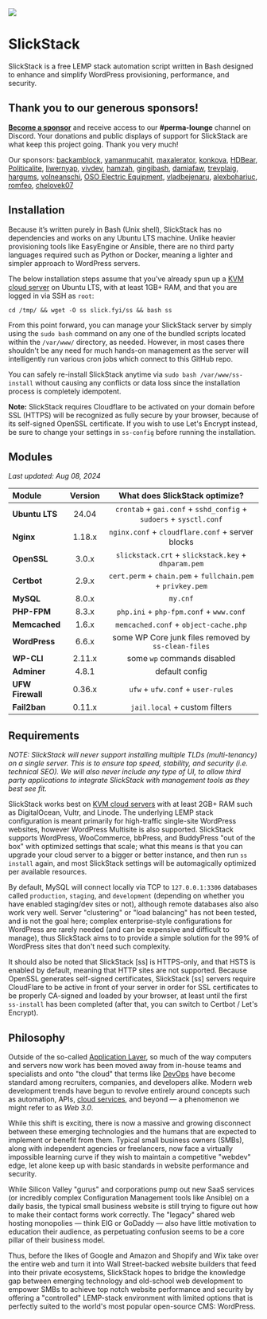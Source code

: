 <img src="https://repository-images.githubusercontent.com/104382627/49a17307-d8e9-49f3-a320-b3bd9c0f5e70" />

# SlickStack

SlickStack is a free LEMP stack automation script written in Bash designed to enhance and simplify WordPress provisioning, performance, and security.

## Thank you to our generous sponsors!

[**Become a sponsor**](https://github.com/sponsors/jessuppi) and receive access to our **#perma-lounge** channel on Discord. Your donations and public displays of support for SlickStack are what keep this project going. Thank you very much!

Our sponsors: [backamblock](https://github.com/backamblock), [yamanmucahit](https://github.com/yamanmucahit), [maxalerator](https://github.com/maxalerator), [konkova](https://github.com/konkova), [HDBear](https://github.com/HDBear), [Politicalite](https://github.com/politicalite), [liwernyap](https://github.com/liwernyap), [vivdev](https://github.com/vivdev), [hamzah](https://github.com/hamzah), [gingibash](https://github.com/gingibash), [damiafaw](https://github.com/damiafaw), [trevplaig](https://github.com/trevplaig), [hargums](https://github.com/hargums), [volneanschi](https://github/volneanschi), [OSO Electric Equipment](https://github.com/Oso-Electric-Equipment), [vladbejenaru](https://github.com/vladbejenaru), [alexbohariuc](https://github.com/alexbohariuc), [romfeo](https://github/romfeo), [chelovek07](https://github/chelovek07)

## Installation

Because it’s written purely in Bash (Unix shell), SlickStack has no dependencies and works on any Ubuntu LTS machine. Unlike heavier provisioning tools like EasyEngine or Ansible, there are no third party languages required such as Python or Docker, meaning a lighter and simpler approach to WordPress servers.

The below installation steps assume that you've already spun up a [KVM cloud server](https://slickstack.io/hosting) on Ubuntu LTS, with at least 1GB+ RAM, and that you are logged in via SSH as `root`:

```
cd /tmp/ && wget -O ss slick.fyi/ss && bash ss
```

From this point forward, you can manage your SlickStack server by simply using the `sudo bash` command on any one of the bundled scripts located within the `/var/www/` directory, as needed. However, in most cases there shouldn't be any need for much hands-on management as the server will intelligently run various cron jobs which connect to this GitHub repo.

You can safely re-install SlickStack anytime via `sudo bash /var/www/ss-install` without causing any conflicts or data loss since the installation process is completely idempotent.

**Note:** SlickStack requires Cloudflare to be activated on your domain before SSL (HTTPS) will be recognized as fully secure by your browser, because of its self-signed OpenSSL certificate. If you wish to use Let's Encrypt instead, be sure to change your settings in `ss-config` before running the installation.

## Modules

*Last updated: Aug 08, 2024*

| Module | Version | What does SlickStack optimize? |
| :------------- | :----------: | :----------: |
| **Ubuntu LTS** | 24.04 | `crontab` + `gai.conf` + `sshd_config` + `sudoers` + `sysctl.conf` |
| **Nginx** | 1.18.x | `nginx.conf` + `cloudflare.conf` + server blocks |
| **OpenSSL** | 3.0.x | `slickstack.crt` + `slickstack.key` + `dhparam.pem` |
| **Certbot** | 2.9.x | `cert.perm` + `chain.pem` + `fullchain.pem` + `privkey.pem` |
| **MySQL** | 8.0.x | `my.cnf` |
| **PHP-FPM** | 8.3.x | `php.ini` + `php-fpm.conf` + `www.conf` |
| **Memcached** | 1.6.x | `memcached.conf` + `object-cache.php` |
| **WordPress** | 6.6.x | some WP Core junk files removed by `ss-clean-files` |
| **WP-CLI** | 2.11.x | some `wp` commands disabled |
| **Adminer** | 4.8.1 | default config |
| **UFW Firewall** | 0.36.x | `ufw` + `ufw.conf` + `user-rules` |
| **Fail2ban** | 0.11.x | `jail.local` + custom filters |

## Requirements

*NOTE: SlickStack will never support installing multiple TLDs (multi-tenancy) on a single server. This is to ensure top speed, stability, and security (i.e. technical SEO). We will also never include any type of UI, to allow third party applications to integrate SlickStack with management tools as they best see fit.*

SlickStack works best on [KVM cloud servers](https://slickstack.io/hosting) with at least 2GB+ RAM such as DigitalOcean, Vultr, and Linode. The underlying LEMP stack configuration is meant primarily for high-traffic single-site WordPress websites, however WordPress Multisite is also supported. SlickStack supports WordPress, WooCommerce, bbPress, and BuddyPress "out of the box" with optimized settings that scale; what this means is that you can upgrade your cloud server to a bigger or better instance, and then run `ss install` again, and most SlickStack settings will be automagically optimized per available resources.

By default, MySQL will connect locally via TCP to `127.0.0.1:3306` databases called `production`, `staging`, and `development` (depending on whether you have enabled staging/dev sites or not), although remote databases also also work very well. Server "clustering" or "load balancing" has not been tested, and is not the goal here; complex enterprise-style configurations for WordPress are rarely needed (and can be expensive and difficult to manage), thus SlickStack aims to to provide a simple solution for the 99% of WordPress sites that don't need such complexity.

It should also be noted that SlickStack [ss] is HTTPS-only, and that HSTS is enabled by default, meaning that HTTP sites are not supported. Because OpenSSL generates self-signed certificates, SlickStack [ss] servers require CloudFlare to be active in front of your server in order for SSL certificates to be properly CA-signed and loaded by your browser, at least until the first `ss-install` has been completed (after that, you can switch to Certbot / Let's Encrypt).

## Philosophy

Outside of the so-called [Application Layer](https://en.wikipedia.org/wiki/Application_layer), so much of the way computers and servers now work has been moved away from in-house teams and specialists and onto "the cloud" that terms like [DevOps](https://www.reddit.com/r/devops/comments/3rpzem/devops_vs_sysadmin/cwqmlnd/) have become standard among recruiters, companies, and developers alike. Modern web development trends have begun to revolve entirely around concepts such as automation, APIs, [cloud services](https://www.bcsg.com/wp-content/uploads/2015/03/The-small-business-revolution-trends-in-SMB-cloud-adoption.pdf), and beyond — a phenomenon we might refer to as *Web 3.0*.

While this shift is exciting, there is now a massive and growing disconnect between these emerging technologies and the humans that are expected to implement or benefit from them. Typical small business owners (SMBs), along with independent agencies or freelancers, now face a virtually impossible learning curve if they wish to maintain a competitive "webdev" edge, let alone keep up with basic standards in website performance and security.

While Silicon Valley "gurus" and corporations pump out new SaaS services (or incredibly complex Configuration Management tools like Ansible) on a daily basis, the typical small business website is still trying to figure out how to make their contact forms work correctly. The "legacy" shared web hosting monopolies — think EIG or GoDaddy — also have little motivation to education their audience, as perpetuating confusion seems to be a core pillar of their business model.

Thus, before the likes of Google and Amazon and Shopify and Wix take over the entire web and turn it into Wall Street-backed website builders that feed into their private ecosystems, SlickStack hopes to bridge the knowledge gap between emerging technology and old-school web development to empower SMBs to achieve top notch website performance and security by offering a "controlled" LEMP-stack environment with limited options that is perfectly suited to the world's most popular open-source CMS: WordPress.
